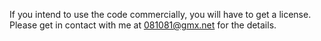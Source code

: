 If you intend to use the code commercially, you will have to get a license. Please get in contact with me at 081081@gmx.net for the details.